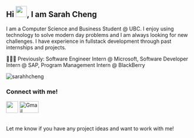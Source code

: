 <h2> Hi <img src="https://media.giphy.com/media/hvRJCLFzcasrR4ia7z/giphy.gif" width="30">, I am Sarah Cheng </h2>

I am a Computer Science and Business Student @ UBC. I enjoy using technology to solve modern day problems and I am always looking for new challenges. I have experience in fullstack development through past internships and projects.

👩🏻‍💻 Previously: Software Engineer Intern @ Microsoft, Software Developer Intern @ SAP, Program Management Intern @ BlackBerry
  
  <p><img align="center" src="https://github-readme-stats.vercel.app/api/top-langs?username=sarahhcheng&show_icons=true&locale=en&layout=compact" alt="sarahhcheng" /></p>

<h3>Connect with me! </h3>
<a href="https://www.linkedin.com/in/sarah-cheng-/" ><img src="https://currentebikes.com/wp-content/uploads/linkedin-logo-3.png" width=32></a> 
<a href="mailto:sarahcheng40@gmail.com">
  <img img src="https://logos-world.net/wp-content/uploads/2020/11/Gmail-Logo.png" width=52 height=32 alt="Gmail"/>
  </a> <br />
  <br />
  <p> Let me know if you have any project ideas and want to work with me! </p>

<!---
sarahhcheng/sarahhcheng is a ✨ special ✨ repository because its `README.md` (this file) appears on your GitHub profile.
You can click the Preview link to take a look at your changes.
--->
